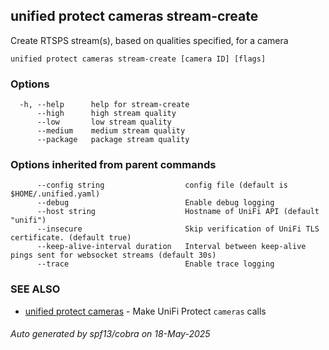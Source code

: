 ## unified protect cameras stream-create

Create RTSPS stream(s), based on qualities specified, for a camera

```
unified protect cameras stream-create [camera ID] [flags]
```

### Options

```
  -h, --help      help for stream-create
      --high      high stream quality
      --low       low stream quality
      --medium    medium stream quality
      --package   package stream quality
```

### Options inherited from parent commands

```
      --config string                  config file (default is $HOME/.unified.yaml)
      --debug                          Enable debug logging
      --host string                    Hostname of UniFi API (default "unifi")
      --insecure                       Skip verification of UniFi TLS certificate. (default true)
      --keep-alive-interval duration   Interval between keep-alive pings sent for websocket streams (default 30s)
      --trace                          Enable trace logging
```

### SEE ALSO

* [unified protect cameras](unified_protect_cameras.md)	 - Make UniFi Protect `cameras` calls

###### Auto generated by spf13/cobra on 18-May-2025
